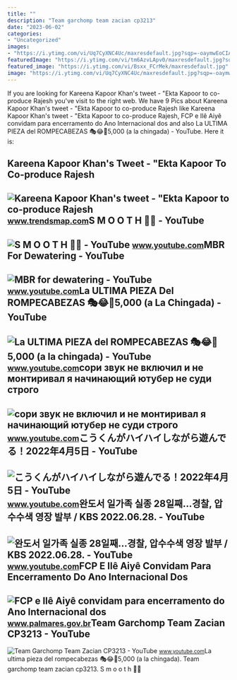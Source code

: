 ```yaml
---
title: ""
description: "Team garchomp team zacian cp3213"
date: "2023-06-02"
categories:
- "Uncategorized"
images:
- "https://i.ytimg.com/vi/Uq7CyXNC4Uc/maxresdefault.jpg?sqp=-oaymwEoCIAKENAF8quKqQMcGADwAQH4Ac4FgAKACooCDAgAEAEYEyBZKH8wDw==&amp;rs=AOn4CLAw-33L9t9STl2reyPX0fCrgE38Bw"
featuredImage: "https://i.ytimg.com/vi/tm6AzvLApv0/maxresdefault.jpg?sqp=-oaymwEmCIAKENAF8quKqQMa8AEB-AGUA4AC0AWKAgwIABABGGUgYShaMA8=&amp;rs=AOn4CLBpEn1_zAaMu-fcrgE42S03gNHk_A"
featured_image: "https://i.ytimg.com/vi/Bsxx_FCrMek/maxresdefault.jpg"
image: "https://i.ytimg.com/vi/Uq7CyXNC4Uc/maxresdefault.jpg?sqp=-oaymwEoCIAKENAF8quKqQMcGADwAQH4Ac4FgAKACooCDAgAEAEYEyBZKH8wDw==&amp;rs=AOn4CLAw-33L9t9STl2reyPX0fCrgE38Bw"
---
```


If you are looking for Kareena Kapoor Khan's tweet - "Ekta Kapoor to co-produce Rajesh you've visit to the right web. We have 9 Pics about Kareena Kapoor Khan's tweet - "Ekta Kapoor to co-produce Rajesh like Kareena Kapoor Khan's tweet - "Ekta Kapoor to co-produce Rajesh, FCP e Ilê Aiyê convidam para encerramento do Ano Internacional dos and also La ULTIMA PIEZA del ROMPECABEZAS 🎭😂🧘5,000 (a la chingada) - YouTube. Here it is:

Kareena Kapoor Khan's Tweet - "Ekta Kapoor To Co-produce Rajesh
---------------------------------------------------------------

 ![Kareena Kapoor Khan's tweet - "Ekta Kapoor to co-produce Rajesh](https://pbs.twimg.com/media/Fcyada8X0AANSFu.jpg) <small>www.trendsmap.com</small>S M O O T H 🥵😚 - YouTube
------------------------

 ![S M O O T H 🥵😚 - YouTube](https://i.ytimg.com/vi/Uq7CyXNC4Uc/maxresdefault.jpg?sqp=-oaymwEoCIAKENAF8quKqQMcGADwAQH4Ac4FgAKACooCDAgAEAEYEyBZKH8wDw==&rs=AOn4CLAw-33L9t9STl2reyPX0fCrgE38Bw) <small>www.youtube.com</small>MBR For Dewatering - YouTube
----------------------------

 ![MBR for dewatering - YouTube](https://i.ytimg.com/vi/tm6AzvLApv0/maxresdefault.jpg?sqp=-oaymwEmCIAKENAF8quKqQMa8AEB-AGUA4AC0AWKAgwIABABGGUgYShaMA8=&rs=AOn4CLBpEn1_zAaMu-fcrgE42S03gNHk_A) <small>www.youtube.com</small>La ULTIMA PIEZA Del ROMPECABEZAS 🎭😂🧘5,000 (a La Chingada) - YouTube
-------------------------------------------------------------------

 ![La ULTIMA PIEZA del ROMPECABEZAS 🎭😂🧘5,000 (a la chingada) - YouTube](https://i.ytimg.com/vi/KdZ3OosEZ6s/hq2.jpg?sqp=-oaymwEoCOADEOgC8quKqQMcGADwAQH4Ad4EgAK4CIoCDAgAEAEYZSBMKGMwDw==&rs=AOn4CLCfzFvJaPoNerKMbSKycXF-fCyaDA) <small>www.youtube.com</small>сори звук не включил и не монтиривал я начинающий ютубер не суди строго
-----------------------------------------------------------------------

 ![сори звук не включил и не монтиривал я начинающий ютубер не суди строго](https://i.ytimg.com/vi/Qy3n2FcRMEk/hqdefault.jpg) <small>www.youtube.com</small>こうくんがハイハイしながら遊んでる！2022年4月5日 - YouTube
-------------------------------------

 ![こうくんがハイハイしながら遊んでる！2022年4月5日 - YouTube](https://i.ytimg.com/vi/H2fAEMesIjo/maxresdefault.jpg?sqp=-oaymwEmCIAKENAF8quKqQMa8AEB-AH-CYAC0AWKAgwIABABGGUgXyhTMA8=&rs=AOn4CLCJYSghky0o-ilndxvg6fCYAda1ug) <small>www.youtube.com</small>완도서 일가족 실종 28일째…경찰, 압수수색 영장 발부 / KBS 2022.06.28. - YouTube
----------------------------------------------------------

 ![완도서 일가족 실종 28일째…경찰, 압수수색 영장 발부 / KBS 2022.06.28. - YouTube](https://i.ytimg.com/vi/Bsxx_FCrMek/maxresdefault.jpg) <small>www.youtube.com</small>FCP E Ilê Aiyê Convidam Para Encerramento Do Ano Internacional Dos
------------------------------------------------------------------

 ![FCP e Ilê Aiyê convidam para encerramento do Ano Internacional dos](https://www.palmares.gov.br/wp-content/uploads/2011/12/banner-Ile-aiye.jpg) <small>www.palmares.gov.br</small>Team Garchomp Team Zacian CP3213 - YouTube
------------------------------------------

 ![Team Garchomp Team Zacian CP3213 - YouTube](https://i.ytimg.com/vi/HYLCwcE-Dgc/maxres2.jpg?sqp=-oaymwEoCIAKENAF8quKqQMcGADwAQH4AYwCgALgA4oCDAgAEAEYRSBHKGUwDw==&rs=AOn4CLC_ulBvmvqa2cf2uT56Qfk3FCYaDA) <small>www.youtube.com</small>La ultima pieza del rompecabezas 🎭😂🧘5,000 (a la chingada). Team garchomp team zacian cp3213. S m o o t h 🥵😚
